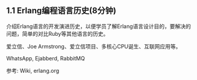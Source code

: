 
## 1.1 Erlang编程语言历史(8分钟)

介绍Erlang语言的开发演进历史，以便学员了解Erlang语言设计目的，要解决的问题，简单的对比Ruby等其他语言的历史。

爱立信、Joe Armstrong、爱立信项目、多核心CPU诞生、互联网应用等。

WhatsApp, Ejabberd, RabbitMQ 

参考: Wiki, erlang.org

